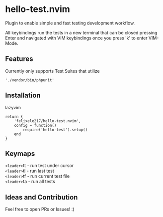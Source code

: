 # hello-test.nvim

Plugin to enable simple and fast testing development workflow.  

All keybindings run the tests in a new terminal that can be closed pressing Enter and navigated with VIM keybindings
once you press 'k' to enter VIM-Mode.

## Features
Currently only supports Test Suites that utilize 
```
'./vendor/bin/phpunit'
```

## Installation
lazyvim
```
return {
    'felixele217/hello-test.nvim',
    config = function()
        require('hello-test').setup()
    end
}
```

## Keymaps
`<leader>`tt - run test under cursor  
`<leader>`tl - run last test  
`<leader>`tf - run current test file  
`<leader>`ta - run all tests  

## Ideas and Contribution
Feel free to open PRs or Issues! :)


